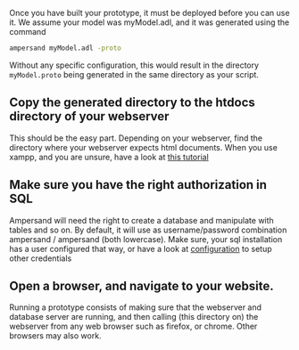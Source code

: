 Once you have built your prototype, it must be deployed before you can use it. We assume your model was myModel.adl, and it was generated using the command

```.sh
ampersand myModel.adl -proto 
```
Without any specific configuration, this would result in the directory ```myModel.proto``` being generated in the same directory as your script. 

## Copy the generated directory to the htdocs directory of your webserver
This should be the easy part. Depending on your webserver, find the directory where your webserver expects html documents. When you use xampp, and you are unsure, have a look at [this tutorial ](https://blog.udemy.com/xampp-tutorial/)

## Make sure you have the right authorization in SQL
Ampersand will need the right to create a database and manipulate with tables and so on. By default, it will use as username/password combination ampersand / ampersand (both lowercase). Make sure, your sql installation has a user configured that way, or have a look at [configuration](../installation/configuration.md) to setup other credentials

## Open a browser, and navigate to your website. 
Running a prototype consists of making sure that the webserver and database server are running, and then calling (this directory on) the webserver from any web browser such as firefox, or chrome. Other browsers may also  work.
